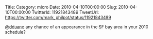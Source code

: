Title: 
Category: micro
Date: 2010-04-10T00:00:00
Slug: 2010-04-10T00:00:00
TwitterId: 11921843489
TweetUrl: https://twitter.com/mark_philpot/status/11921843489

[@dduane](https://twitter.com/dduane) any chance of an appearance in the SF bay area in your 2010 schedule?